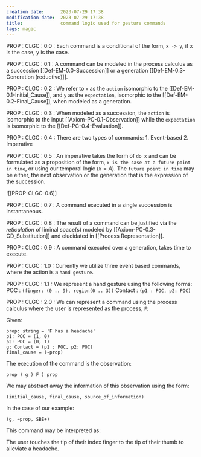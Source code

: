 ```yaml
---
creation date:		2023-07-29 17:38
modification date:	2023-07-29 17:38
title: 				command logic used for gesture commands
tags: magic
---
```

PROP : CLGC : 0.0 : Each command is a conditional of the form, `x -> y`, if x is the case, y is the case.

PROP : CLGC : 0.1 : A command can be modeled in the process calculus as a succession [[Def-EM-0.0-Succession]] or a generation [[Def-EM-0.3-Generation (reductive)]].

PROP : CLGC : 0.2 : We refer to `x` as the `action` isomorphic to the [[Def-EM-0.1-Initial_Cause]], and `y` as the `expectation`, isomorphic to the [[Def-EM-0.2-Final_Cause]], when modeled as a generation. 

PROP : CLGC : 0.3 : When modeled as a succession, the `action` is isomorphic to the input [[Axiom-PC-0.1-Observation]] while the `expectation` is isomorphic to the [[Def-PC-0.4-Evaluation]].

PROP : CLGC : 0.4 : There are two types of commands:
	1. Event-based
	2. Imperative

PROP : CLGC : 0.5 : An imperative takes the form of `do x` and can be formulated as a proposition of the form,  `x is the case at a future point in time`, or using our temporal logic $(x = A)$. The `future point in time` may be either, the next observation or the generation that is the expression of the succession. 

![[PROP-CLGC-0.6]]

PROP : CLGC : 0.7 : A command executed in a single succession is instantaneous.

PROP : CLGC : 0.8 : The result of a command can be justified via the $reticulation$ of liminal space(s) modeled by [[Axiom-PC-0.3-GD_Substitution]] and elucidated in [[Process Representation]].

PROP : CLGC : 0.9 : A command executed over a generation, takes time to execute. 

PROP : CLGC : 1.0 : Currently we utilize three event  based commands, where the action is a `hand gesture`.

PROP : CLGC : 1.1 : We represent a hand gesture using the following forms:
	POC : `(finger: (0 .. 9), region(0 .. 3))`
	Contact : `(p1 : POC, p2: POC)`

PROP : CLGC : 2.0 : We can represent a command using the process calculus where the user is represented as the process, `F`:

Given:
```
prop: string = 'F has a headache'
p1: POC = (1, 0)
p2: POC = (0, 1)
g: Contact = (p1 : POC, p2: POC)
final_cause = (~prop)
```

The execution of the command is the observation:
```
prop ) g ) F ) prop
```

We may abstract away the information of this observation using the form:
```
(initial_cause, final_cause, source_of_information)
```

In the case of our example:
```
(g, ~prop, SBE+)
```

This command may be interpreted as:

The user touches the tip of their index finger to the tip of their thumb to alleviate a headache.